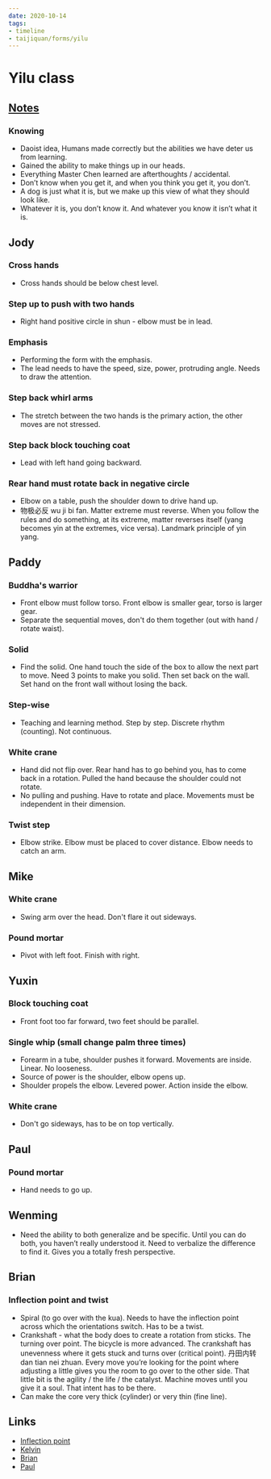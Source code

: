 ```yaml
---
date: 2020-10-14
tags:
- timeline
- taijiquan/forms/yilu
---
```


# Yilu class

## [Notes](http://practicalmethod.com/2020/10/chen-zhonghuas-online-lesson-on-20201014-online-video-purchase/)
### Knowing
* Daoist idea, Humans made correctly but the abilities we have deter us from learning.
* Gained the ability to make things up in our heads.
* Everything Master Chen learned are afterthoughts / accidental.
* Don’t know when you get it, and when you think you get it, you don’t.
* A dog is just what it is, but we make up this view of what they should look like.
* Whatever it is, you don’t know it.  And whatever you know it isn’t what it is.

## Jody
### Cross hands
* Cross hands should be below chest level.
### Step up to push with two hands
* Right hand positive circle in shun - elbow must be in lead.
### Emphasis
* Performing the form with the emphasis.
* The lead needs to have the speed, size, power, protruding angle.  Needs to draw the attention.
### Step back whirl arms
* The stretch between the two hands is the primary action, the other moves are not stressed.
### Step back block touching coat
* Lead with left hand going backward.
### Rear hand must rotate back in negative circle
* Elbow on a table, push the shoulder down to drive hand up.
* 物极必反 wu ji bi fan.  Matter extreme must reverse.  When you follow the rules and do something, at its extreme, matter reverses itself (yang becomes yin at the extremes, vice versa).  Landmark principle of yin yang.

## Paddy
### Buddha's warrior
* Front elbow must follow torso.  Front elbow is smaller gear, torso is larger gear.
* Separate the sequential moves, don't do them together (out with hand / rotate waist).
### Solid
* Find the solid.  One hand touch the side of the box to allow the next part to move.  Need 3 points to make you solid.  Then set back on the wall.  Set hand on the front wall without losing the back.
### Step-wise
* Teaching and learning method.  Step by step.  Discrete rhythm (counting).  Not continuous.
### White crane
* Hand did not flip over.  Rear hand has to go behind you, has to come back in a rotation.  Pulled the hand because the shoulder could not rotate.
* No pulling and pushing.  Have to rotate and place.  Movements must be independent in their dimension.
### Twist step
* Elbow strike.  Elbow must be placed to cover distance.  Elbow needs to catch an arm.

## Mike
### White crane
* Swing arm over the head.  Don't flare it out sideways.
### Pound mortar
* Pivot with left foot.  Finish with right.

## Yuxin
### Block touching coat
* Front foot too far forward, two feet should be parallel.
### Single whip (small change palm three times)
* Forearm in a tube, shoulder pushes it forward.  Movements are inside.  Linear.  No looseness.
* Source of power is the shoulder, elbow opens up.
* Shoulder propels the elbow.  Levered power.  Action inside the elbow.
### White crane
* Don't go sideways, has to be on top vertically.

## Paul
### Pound mortar
* Hand needs to go up.

## Wenming
* Need the ability to both generalize and be specific.  Until you can do both, you haven’t really understood it.  Need to verbalize the difference to find it.  Gives you a totally fresh perspective.

## Brian
### Inflection point and twist
* Spiral (to go over with the kua).  Needs to have the inflection point across which the orientations switch.  Has to be a twist.
* Crankshaft - what the body does to create a rotation from sticks.  The turning over point.  The bicycle is more advanced.  The crankshaft has unevenness where it gets stuck and turns over (critical point).  丹田内转 dan tian nei zhuan.  Every move you’re looking for the point where adjusting a little gives you the room to go over to the other side.  That little bit is the agility / the life / the catalyst.  Machine moves until you give it a soul.  That intent has to be there.
* Can make the core very thick (cylinder) or very thin (fine line).

## Links
* [Inflection point](http://practicalmethod.com/2020/10/inflection-point/)
* [Kelvin](http://practicalmethod.com/2020/10/master-chen-zhonghuas-online-lesson-on-oct-14-2020-kelvin-ho/)
* [Brian](http://practicalmethod.com/2020/10/yilu-class-notes-master-chen-zhonghua-online-zoom-lesson-wed-14-oct-2020-brian-chung/)
* [Paul](http://practicalmethod.com/2020/10/notes-from-master-chen-online-forms-class-14-october-2020/)
